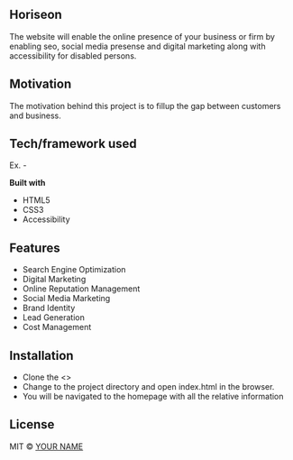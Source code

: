 ## Horiseon
The website will enable the online presence of your business or firm by enabling seo, social media presense and digital marketing along with accessibility for disabled persons. 

## Motivation
The motivation behind this project is to fillup the gap between customers and business.
## Tech/framework used
Ex. -

<b>Built with</b>
- HTML5
- CSS3
- Accessibility 

## Features
- Search Engine Optimization
- Digital Marketing
- Online Reputation Management
- Social Media Marketing
- Brand Identity
- Lead Generation
- Cost Management

## Installation
- Clone the <>
- Change to the project directory and open index.html in the browser.
- You will be navigated to the homepage with all the relative information


## License

MIT © [YOUR NAME]()
